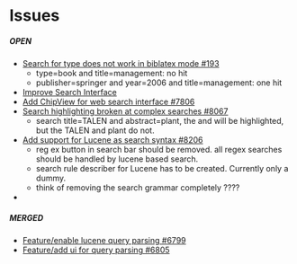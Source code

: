 # Issues
##### OPEN
- [Search for type does not work in biblatex mode #193](https://github.com/koppor/jabref/issues/193)
    - type=book and title=management: no hit
    - publisher=springer and year=2006 and title=management: one hit
- [Improve Search Interface](https://github.com/JabRef/jabref/issues/7423)
- [Add ChipView for web search interface #7806](https://github.com/JabRef/jabref/issues/7806)
- [Search highlighting broken at complex searches #8067](https://github.com/JabRef/jabref/issues/8067)
    - search title=TALEN and abstract=plant, the and will be highlighted, but the TALEN and plant do not.
- [Add support for Lucene as search syntax #8206](https://github.com/JabRef/jabref/pull/8206)
  - reg ex button in search bar should be removed. all regex searches should be handled by lucene based search.
  - search rule describer for Lucene has to be created. Currently only a dummy.
  - think of removing the search grammar completely ????
- 

##### MERGED
- [Feature/enable lucene query parsing #6799](https://github.com/JabRef/jabref/pull/6799)
- [Feature/add ui for query parsing #6805](https://github.com/JabRef/jabref/pull/6805)